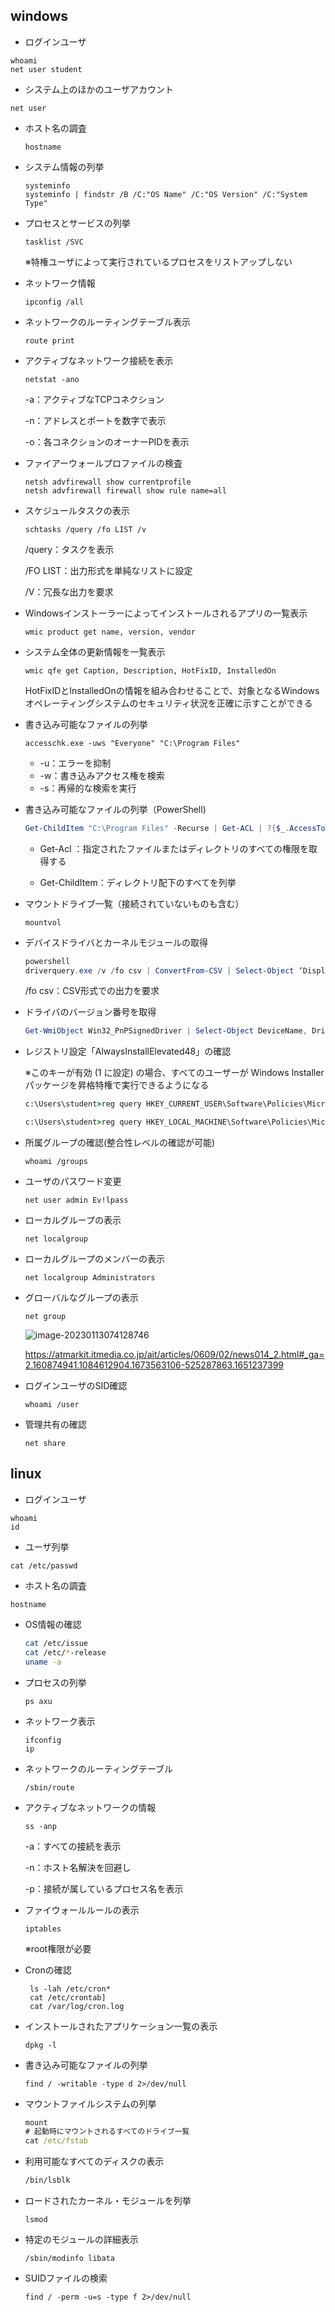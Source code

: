 ## windows

* ログインユーザ

```
whoami
net user student
```

* システム上のほかのユーザアカウント

```
net user
```

* ホスト名の調査

  ```
  hostname
  ```

* システム情報の列挙

  ```
  systeminfo
  systeminfo | findstr /B /C:"OS Name" /C:"OS Version" /C:"System Type"
  ```

* プロセスとサービスの列挙

  ```
  tasklist /SVC
  ```

  ※特権ユーザによって実行されているプロセスをリストアップしない

* ネットワーク情報

  ```
  ipconfig /all
  ```

* ネットワークのルーティングテーブル表示

  ```
  route print
  ```

* アクティブなネットワーク接続を表示

  ```
  netstat -ano
  ```

  -a：アクティブなTCPコネクション

  -n：アドレスとポートを数字で表示

  -o：各コネクションのオーナーPIDを表示

* ファイアーウォールプロファイルの検査

  ```
  netsh advfirewall show currentprofile
  netsh advfirewall firewall show rule name=all
  ```

* スケジュールタスクの表示

  ```
  schtasks /query /fo LIST /v
  ```

  /query：タスクを表示

  /FO LIST：出力形式を単純なリストに設定

  /V：冗長な出力を要求

* Windowsインストーラーによってインストールされるアプリの一覧表示

  ```
  wmic product get name, version, vendor
  ```

* システム全体の更新情報を一覧表示

  ```
  wmic qfe get Caption, Description, HotFixID, InstalledOn
  ```

  HotFixIDとInstalledOnの情報を組み合わせることで、対象となるWindowsオペレーティングシステムのセキュリティ状況を正確に示すことができる

* 書き込み可能なファイルの列挙

  ```
  accesschk.exe -uws "Everyone" "C:\Program Files"
  ```

  * -u：エラーを抑制
  * -w：書き込みアクセス権を検索
  * -s：再帰的な検索を実行

* 書き込み可能なファイルの列挙（PowerShell)

  ```powershell
  Get-ChildItem "C:\Program Files" -Recurse | Get-ACL | ?{$_.AccessToString -match "Everyone\sAllow\s\sModify"}
  ```

  * Get-Acl ：指定されたファイルまたはディレクトリのすべての権限を取得する

  * Get-ChildItem：ディレクトリ配下のすべてを列挙

* マウントドライブ一覧（接続されていないものも含む）

  ```
  mountvol
  ```

* デバイスドライバとカーネルモジュールの取得

  ```powershell
  powershell
  driverquery.exe /v /fo csv | ConvertFrom-CSV | Select-Object ‘Display Name’, ‘Start Mode’, Path
  ```

  /fo csv：CSV形式での出力を要求

* ドライバのバージョン番号を取得

  ```powershell
  Get-WmiObject Win32_PnPSignedDriver | Select-Object DeviceName, DriverVersion, Manufacturer | Where-Object {$_.DeviceName -like "*VMware*"}
  ```

* レジストリ設定「AlwaysInstallElevated48」の確認

  ※このキーが有効 (1 に設定) の場合、すべてのユーザーが Windows Installer パッケージを昇格特権で実行できるようになる

  ```cmd
  c:\Users\student>reg query HKEY_CURRENT_USER\Software\Policies\Microsoft\Windows\Installer
  ```

  ```cmd
  c:\Users\student>reg query HKEY_LOCAL_MACHINE\Software\Policies\Microsoft\Windows\Installer
  ```

* 所属グループの確認(整合性レベルの確認が可能)

  ```
  whoami /groups
  ```

* ユーザのパスワード変更

  ```
  net user admin Ev!lpass
  ```
  
* ローカルグループの表示

  ```
  net localgroup
  ```

* ローカルグループのメンバーの表示

  ```
  net localgroup Administrators
  ```

* グローバルなグループの表示

  ```
  net group
  ```

  ![image-20230113074128746](img/InformationGathering/image-20230113074128746.png)

  https://atmarkit.itmedia.co.jp/ait/articles/0609/02/news014_2.html#_ga=2.160874941.1084612904.1673563106-525287863.1651237399
  
* ログインユーザのSID確認

  ```
  whoami /user
  ```

* 管理共有の確認

  ```
  net share
  ```

  

## linux

* ログインユーザ

```
whoami
id
```

* ユーザ列挙

```
cat /etc/passwd
```

* ホスト名の調査

```
hostname
```

* OS情報の確認

  ```bash
  cat /etc/issue
  cat /etc/*-release
  uname -a
  ```

* プロセスの列挙

  ```
  ps axu
  ```

* ネットワーク表示

  ```
  ifconfig
  ip
  ```

* ネットワークのルーティングテーブル

  ```
  /sbin/route
  ```

* アクティブなネットワークの情報

  ```
  ss -anp
  ```

  -a：すべての接続を表示

  -n：ホスト名解決を回避し

  -p：接続が属しているプロセス名を表示

* ファイウォールルールの表示

  ```
  iptables
  ```

  ※root権限が必要

* Cronの確認

  ```
   ls -lah /etc/cron* 
   cat /etc/crontab]
   cat /var/log/cron.log
  ```

* インストールされたアプリケーション一覧の表示

  ```
  dpkg -l
  ```

* 書き込み可能なファイルの列挙

  ```
  find / -writable -type d 2>/dev/null
  ```

* マウントファイルシステムの列挙

  ```cmd
  mount
  # 起動時にマウントされるすべてのドライブ一覧
  cat /etc/fstab
  ```

* 利用可能なすべてのディスクの表示

  ```bash
  /bin/lsblk
  ```

* ロードされたカーネル・モジュールを列挙

  ```
  lsmod
  ```

* 特定のモジュールの詳細表示

  ```
  /sbin/modinfo libata
  ```

* SUIDファイルの検索

  ```
  find / -perm -u=s -type f 2>/dev/null
  ```

  

